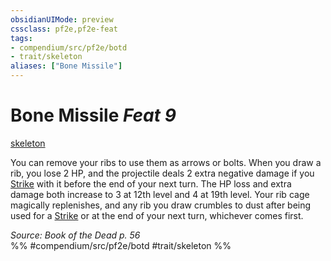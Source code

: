 ```yaml
---
obsidianUIMode: preview
cssclass: pf2e,pf2e-feat
tags:
- compendium/src/pf2e/botd
- trait/skeleton
aliases: ["Bone Missile"]
---
```

# Bone Missile  *Feat 9*  
[skeleton](skeleton-b1.md "Skeleton Ancestry & Heritage Trait")  


You can remove your ribs to use them as arrows or bolts. When you draw a rib, you lose 2 HP, and the projectile deals 2 extra negative damage if you [Strike](strike.md) with it before the end of your next turn. The HP loss and extra damage both increase to 3 at 12th level and 4 at 19th level. Your rib cage magically replenishes, and any rib you draw crumbles to dust after being used for a [Strike](strike.md) or at the end of your next turn, whichever comes first.

*Source: Book of the Dead p. 56*  
%% #compendium/src/pf2e/botd #trait/skeleton %%
